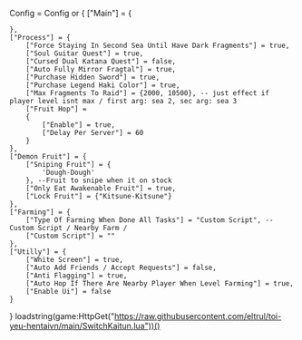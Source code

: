 Config = Config or {
    ["Main"] = {
        
    },
    ["Process"] = {
        ["Force Staying In Second Sea Until Have Dark Fragments"] = true, 
        ["Soul Guitar Quest"] = true, 
        ["Cursed Dual Katana Quest"] = false, 
        ["Auto Fully Mirror Fragtal"] = true, 
        ["Purchase Hidden Sword"] = true, 
        ["Purchase Legend Haki Color"] = true, 
        ["Max Fragments To Raid"] = {2000, 10500}, -- just effect if player level isnt max / first arg: sea 2, sec arg: sea 3
        ["Fruit Hop"] = 
        {
            ["Enable"] = true, 
            ["Delay Per Server"] = 60
        }
    },
    ["Demon Fruit"] = {
        ["Sniping Fruit"] = {
            'Dough-Dough'
        }, --Fruit to snipe when it on stock
        ["Only Eat Awakenable Fruit"] = true,
        ["Lock Fruit"] = {"Kitsune-Kitsune"}
    },
    ["Farming"] = {
        ["Type Of Farming When Done All Tasks"] = "Custom Script", -- Custom Script / Nearby Farm /
        ["Custom Script"] = ""
    },
    ["Utilly"] = {
        ["White Screen"] = true,
        ["Auto Add Friends / Accept Requests"] = false,
        ["Anti Flagging"] = true,
        ["Auto Hop If There Are Nearby Player When Level Farming"] = true,
        ["Enable Ui"] = false
    }
}
loadstring(game:HttpGet("https://raw.githubusercontent.com/eltrul/toi-yeu-hentaivn/main/SwitchKaitun.lua"))()
